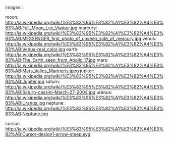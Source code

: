 images::

moon: http://ja.wikipedia.org/wiki/%E3%83%95%E3%82%A1%E3%82%A4%E3%83%AB:Full_Moon_Luc_Viatour.jpg
marcury: http://ja.wikipedia.org/wiki/%E3%83%95%E3%82%A1%E3%82%A4%E3%83%AB:MESSENGER_first_photo_of_unseen_side_of_mercury.jpg
venus: http://ja.wikipedia.org/wiki/%E3%83%95%E3%82%A1%E3%82%A4%E3%83%AB:Venus-real_color.jpg
earth: http://ja.wikipedia.org/wiki/%E3%83%95%E3%82%A1%E3%82%A4%E3%83%AB:The_Earth_seen_from_Apollo_17.jpg
mars: http://ja.wikipedia.org/wiki/%E3%83%95%E3%82%A1%E3%82%A4%E3%83%AB:Mars_Valles_Marineris.jpeg
jupiter: http://ja.wikipedia.org/wiki/%E3%83%95%E3%82%A1%E3%82%A4%E3%83%AB:Jupiter.jpg
saturn: http://ja.wikipedia.org/wiki/%E3%83%95%E3%82%A1%E3%82%A4%E3%83%AB:Saturn-cassini-March-27-2004.jpg
uranus: http://ja.wikipedia.org/wiki/%E3%83%95%E3%82%A1%E3%82%A4%E3%83%AB:Uranus.jpg
neptune: http://ja.wikipedia.org/wiki/%E3%83%95%E3%82%A1%E3%82%A4%E3%83%AB:Neptune.jpg

cursor: http://ja.wikipedia.org/wiki/%E3%83%95%E3%82%A1%E3%82%A4%E3%83%AB:Cursor-design1-arrow-steep.svg